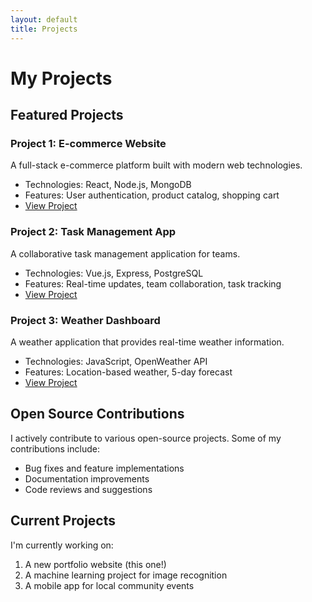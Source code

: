 ```yaml
---
layout: default
title: Projects
---
```


# My Projects

## Featured Projects

### Project 1: E-commerce Website

A full-stack e-commerce platform built with modern web technologies.

- Technologies: React, Node.js, MongoDB
- Features: User authentication, product catalog, shopping cart
- [View Project](https://github.com/username/project1)

### Project 2: Task Management App

A collaborative task management application for teams.

- Technologies: Vue.js, Express, PostgreSQL
- Features: Real-time updates, team collaboration, task tracking
- [View Project](https://github.com/username/project2)

### Project 3: Weather Dashboard

A weather application that provides real-time weather information.

- Technologies: JavaScript, OpenWeather API
- Features: Location-based weather, 5-day forecast
- [View Project](https://github.com/username/project3)

## Open Source Contributions

I actively contribute to various open-source projects. Some of my contributions include:

- Bug fixes and feature implementations
- Documentation improvements
- Code reviews and suggestions

## Current Projects

I'm currently working on:

1. A new portfolio website (this one!)
2. A machine learning project for image recognition
3. A mobile app for local community events
